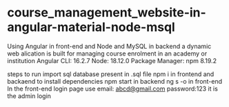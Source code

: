 # course_management_website-in-angular-material-node-msql
Using Angular in front-end and Node and MySQL in backend a dynamic web alication is built for managing course enrolment in an academy or institution
Angular CLI: 16.2.7 Node: 18.12.0 Package Manager: npm 8.19.2

steps to run
import sql database present in .sql file
npm i in frontend and backaend to install dependencies
npm start in backend
ng s -o in front-end
In the front-end login page use email: abcd@gmail.com password:123 it is the admin login
